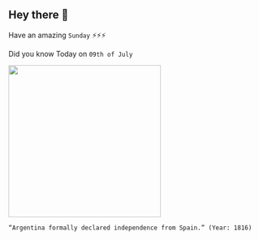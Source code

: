 ## Hey there 👋
Have an amazing `Sunday` ⚡⚡⚡

Did you know Today on `09th of July`
 
 [<img src="https://media-cdn.tripadvisor.com/media/photo-s/1d/08/23/d8/plaza-de-mayo.jpg" width="300" />](https://en.wikipedia.org/wiki/Argentine_Declaration_of_Independence) 
 ```
“Argentina formally declared independence from Spain.” (Year: 1816)
```
